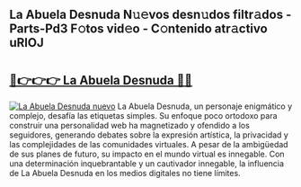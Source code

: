 ## La Abuela Desnuda N𝚞𝚎vos desn𝚞dos filtr𝚊dos - Parts-Pd3 F𝚘tos vid𝚎o - C𝚘ntenido atr𝚊ctivo uRlOJ

# <h2><a href="http://mba1ndl.tromn.icu/?c=La+Abuela+Desnuda">🔗👉👉👉 La Abuela Desnuda 🔗🔗</a></h2>

[![La Abuela Desnuda nuevo](https://i.imgur.com/pEAQMta.gif)](http://mba1ndl.tromn.icu/?c=La+Abuela+Desnuda)
La Abuela Desnuda, un personaje enigmático y complejo, desafía las etiquetas simples. Su enfoque poco ortodoxo para construir una personalidad web ha magnetizado y ofendido a los seguidores, generando debates sobre la expresión artística, la privacidad y las complejidades de las comunidades virtuales. A pesar de la ambigüedad de sus planes de futuro, su impacto en el mundo virtual es innegable. Con una determinación inquebrantable y un cautivador innegable, la influencia de La Abuela Desnuda en los medios digitales no tiene límites.

